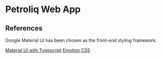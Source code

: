 # Petroliq Web App

## References

Google Material UI has been chosen as the front-end styling framework.

[Material UI with Typescript](https://mui.com/material-ui/guides/typescript/)
[Emotion CSS](https://emotion.sh/docs/@emotion/css)
